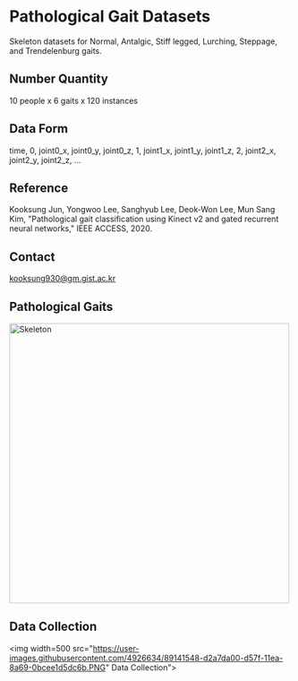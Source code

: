 # Pathological Gait Datasets
Skeleton datasets for Normal, Antalgic, Stiff legged, Lurching, Steppage, and Trendelenburg gaits.

Number Quantity
-------------------
10 people x 6 gaits x 120 instances

Data Form
-------------------
time, 0, joint0_x, joint0_y, joint0_z, 1, joint1_x, joint1_y, joint1_z, 2, joint2_x, joint2_y, joint2_z, ...

Reference
-------------------
Kooksung Jun, Yongwoo Lee, Sanghyub Lee, Deok-Won Lee, Mun Sang Kim, "Pathological gait classification using Kinect v2 and gated recurrent neural networks," IEEE ACCESS, 2020.

Contact
-------------------
kooksung930@gm.gist.ac.kr

Pathological Gaits
-------------------
<img width=500 src="https://user-images.githubusercontent.com/4926634/89141517-c754ae80-d57f-11ea-94c0-08650fb902bd.PNG" title="Skeleton">

Data Collection
-------------------
<img width=500 src="https://user-images.githubusercontent.com/4926634/89141548-d2a7da00-d57f-11ea-8a69-0bcee1d5dc6b.PNG" Data Collection">


